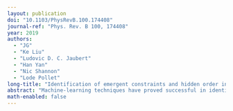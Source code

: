 ```yaml
---
layout: publication
doi: "10.1103/PhysRevB.100.174408"
journal-ref: "Phys. Rev. B 100, 174408"
year: 2019
authors:
  - "JG"
  - "Ke Liu"
  - "Ludovic D. C. Jaubert"
  - "Han Yan"
  - "Nic Shannon"
  - "Lode Pollet"
long-title: "Identification of emergent constraints and hidden order in frustrated magnets using tensorial kernel methods of machine learning"
abstract: "Machine-learning techniques have proved successful in identifying ordered phases of matter. However, it remains an open question how far they can contribute to the understanding of phases without broken symmetry, such as spin liquids. Here we demonstrate how a machine-learning approach can automatically learn the intricate phase diagram of a classical frustrated spin model. The method we employ is a support vector machine equipped with a tensorial kernel and a spectral graph analysis which admits its applicability in an effectively unsupervised context. Thanks to the interpretability of the machine we are able to infer, in closed form, both order parameter tensors of phases with broken symmetry, and the local constraints which signal an emergent gauge structure, and so characterize classical spin liquids. The method is applied to the classical XXZ model on the pyrochlore lattice where it distinguishes, among others, between a hidden biaxial spin-nematic phase and several different classical spin liquids. The results are in full agreement with a previous analysis by Taillefumier _et al._ [[Phys. Rev. X 7, 041057 (2017)](http://dx.doi.org/10.1103/PhysRevX.7.041057), but go further by providing a systematic hierarchy between disordered regimes, and establishing the physical relevance of the susceptibilities associated with the local constraints. Our work paves the way for the search of new orders and spin liquids in generic frustrated magnets."
math-enabled: false
---
```

